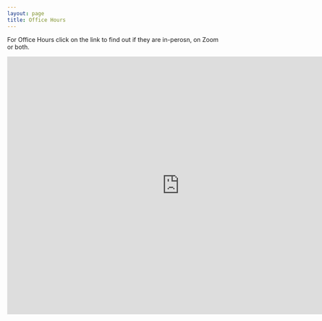 ```yaml
---
layout: page
title: Office Hours
---
```


For Office Hours click on the link to find out if they are in-perosn, on Zoom or both.


<iframe src="https://calendar.google.com/calendar/embed?src=0vh8780t6bh861rj8ob4pvtrus%40group.calendar.google.com&ctz=America%2FChicago" style="border: 0" width="800" height="600" frameborder="0" scrolling="no"></iframe>

